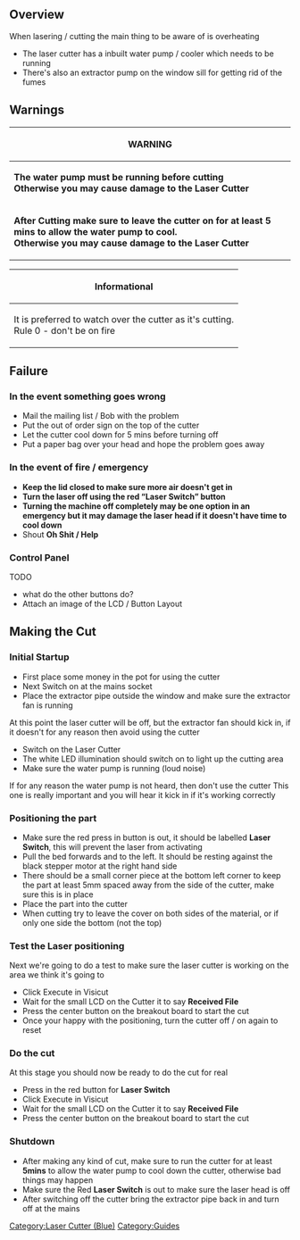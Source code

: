 Overview
--------

When lasering / cutting the main thing to be aware of is overheating

-   The laser cutter has a inbuilt water pump / cooler which needs to be
    running
-   There's also an extractor pump on the window sill for getting rid of
    the fumes

Warnings
--------

<table>
<thead>
<tr class="header">
<th><p>WARNING</p></th>
</tr>
</thead>
<tbody>
<tr class="odd">
<td><p><strong>The water pump must be running before cutting</strong><br />
<strong>Otherwise you may cause damage to the Laser Cutter</strong></p></td>
</tr>
<tr class="even">
<td><p><strong>After Cutting make sure to leave the cutter on for at least 5 mins to allow the water pump to cool.</strong><br />
<strong>Otherwise you may cause damage to the Laser Cutter</strong></p></td>
</tr>
</tbody>
</table>

<table>
<thead>
<tr class="header">
<th><p>Informational</p></th>
</tr>
</thead>
<tbody>
<tr class="odd">
<td><p>It is preferred to watch over the cutter as it's cutting.<br />
Rule 0 - don't be on fire</p></td>
</tr>
</tbody>
</table>

Failure
-------

### In the event something goes wrong

-   Mail the mailing list / Bob with the problem
-   Put the out of order sign on the top of the cutter
-   Let the cutter cool down for 5 mins before turning off
-   Put a paper bag over your head and hope the problem goes away

### In the event of fire / emergency

-   **Keep the lid closed to make sure more air doesn't get in**
-   **Turn the laser off using the red “Laser Switch” button**
-   **Turning the machine off completely may be one option in an
    emergency but it may damage the laser head if it doesn't have time
    to cool down**
-   Shout **Oh Shit / Help**

### Control Panel

TODO

-   what do the other buttons do?
-   Attach an image of the LCD / Button Layout

Making the Cut
--------------

### Initial Startup

-   First place some money in the pot for using the cutter
-   Next Switch on at the mains socket
-   Place the extractor pipe outside the window and make sure the
    extractor fan is running

At this point the laser cutter will be off, but the extractor fan should
kick in, if it doesn't for any reason then avoid using the cutter

-   Switch on the Laser Cutter
-   The white LED illumination should switch on to light up the cutting
    area
-   Make sure the water pump is running (loud noise)

If for any reason the water pump is not heard, then don't use the
cutter
This one is really important and you will hear it kick in if it's
working correctly

### Positioning the part

-   Make sure the red press in button is out, it should be labelled
    **Laser Switch**, this will prevent the laser from activating
-   Pull the bed forwards and to the left. It should be resting against
    the black stepper motor at the right hand side
-   There should be a small corner piece at the bottom left corner to
    keep the part at least 5mm spaced away from the side of the cutter,
    make sure this is in place
-   Place the part into the cutter
-   When cutting try to leave the cover on both sides of the material,
    or if only one side the bottom (not the top)

### Test the Laser positioning

Next we're going to do a test to make sure the laser cutter is working
on the area we think it's going to

-   Click Execute in Visicut
-   Wait for the small LCD on the Cutter it to say **Received File**
-   Press the center button on the breakout board to start the cut
-   Once your happy with the positioning, turn the cutter off / on again
    to reset

### Do the cut

At this stage you should now be ready to do the cut for real

-   Press in the red button for **Laser Switch**
-   Click Execute in Visicut
-   Wait for the small LCD on the Cutter it to say **Received File**
-   Press the center button on the breakout board to start the cut

### Shutdown

-   After making any kind of cut, make sure to run the cutter for at
    least **5mins** to allow the water pump to cool down the cutter,
    otherwise bad things may happen
-   Make sure the Red **Laser Switch** is out to make sure the laser
    head is off
-   After switching off the cutter bring the extractor pipe back in and
    turn off at the mains

[Category:Laser Cutter (Blue)](Category:Laser_Cutter_(Blue) "wikilink")
[Category:Guides](Category:Guides "wikilink")